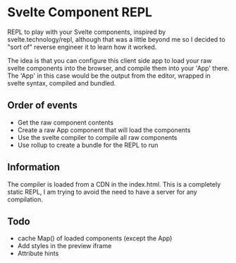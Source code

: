 Svelte Component REPL
=====================

REPL to play with your Svelte components, inspired by svelte.technology/repl, although that was
a little beyond me so I decided to "sort of" reverse engineer it to learn how it worked.

The idea is that you can configure this client side app to load your raw svelte components
into the browser, and compile them into your 'App' there. The 'App' in this case would be the
output from the editor, wrapped in svelte syntax, compiled and bundled.

## Order of events

- Get the raw component contents
- Create a raw App component that will load the components
- Use the svelte compiler to compile all raw components
- Use rollup to create a bundle for the REPL to run

## Information

The compiler is loaded from a CDN in the index.html. This is a completely
static REPL, I am trying to avoid the need to have a server for any compilation.

## Todo

- cache Map() of loaded components (except the App)
- Add styles in the preview iframe
- Attribute hints
